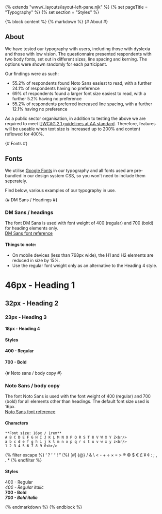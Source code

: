 {% extends "www/_layouts/layout-left-pane.njk" %}
{% set pageTitle = "Typography" %}
{% set section = "Styles" %}

{% block content %}
{% markdown %}
{# About #}

## About

We have tested our typography with users, including those with dyslexia and those with low vision. The questionnaire presented respondents with two body fonts, set out in different sizes, line spacing and kerning. The options were shown randomly for each participant.

Our findings were as such:

- 55.2% of respondents found Noto Sans easiest to read, with a further 24.1% of respondents having no preference
- 69% of respondents found a larger font size easiest to read, with a further 5.2% having no preference
- 55.2% of respondents preferred increased line spacing, with a further 12.1% having no preference

As a public sector organisation, in addition to testing the above we are required to meet []<a href="https://www.gov.uk/service-manual/helping-people-to-use-your-service/understanding-wcag#applying-wcag-21-guidelines" target="_blank">WCAG 2.1 guidelines at AA standard</a>.
Therefore, features will be useable when text size is increased up to 200% and content reflowed for 400%.

{# Fonts #}

## Fonts

We utilise <a href="https://fonts.google.com/" target="_blank">Google Fonts</a> in our typography and all fonts used are pre-bundled in our design system CSS, so you won't need to include them seperately.

Find below, various examples of our typography in use.

{# DM Sans / Headings #}

### DM Sans / headings

The font DM Sans is used with font weight of 400 (regular) and 700 (bold) for heading elements only. <br/>
<a href="https://fonts.google.com/specimen/DM+Sans?selection.family=DM+Sans:700" target="_blank">DM Sans font reference</a>

#### Things to note:

- On mobile devices (less than 768px wide), the H1 and H2 elements are reduced in size by 15%.
- Use the regular font weight only as an alternative to the Heading 4 style.

# 46px - Heading 1

## 32px - Heading 2

### 23px - Heading 3

#### 18px - Heading 4

#### Styles

<div class="wmnds-heading-font">
<h4 class="wmnds-m-none wmnds-weight-400">400 - Regular<br/></h4>
<h4 class="wmnds-m-none">700 - Bold</h4>
</div>

{# Noto sans / body copy #}

### Noto Sans / body copy

The font Noto Sans is used with the font weight of 400 (regular) and 700 (bold) for all elements other than headings. The default font size used is 16px.<br/>
<a href="https://fonts.google.com/specimen/Noto+Sans?selection.family=Noto+Sans:400,700" target="_blank">Noto Sans font reference</a>

#### Characters

    **Font size: 16px / 1rem**
    A B C D E F G H I J K L M N O P Q R S T U V W X Y Z<br/>
    a b c d e f g h i j k l m n o p q r s t u v w x y z<br/>
    1 2 3 4 5 6 7 8 9 0<br/>

{% filter escape %}
‘ ? ’ “ ! ” (%) [#] {@} / & \ < - + ÷ × = > ® © $ € £ ¥ ¢ : ; , . \*
{% endfilter %}

#### Styles

400 - Regular<br/>
_400 - Regular italic_<br/>
**700 - Bold**<br/>
_**700 - Bold italic**_

{% endmarkdown %}
{% endblock %}
